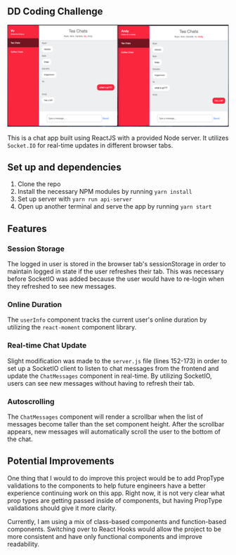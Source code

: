 ## DD Coding Challenge

![image](./public/images/dd_chat.png)

This is a chat app built using ReactJS with a provided Node server. It utilizes `Socket.IO` for real-time updates in different browser tabs.

## Set up and dependencies

1. Clone the repo
2. Install the necessary NPM modules by running `yarn install`
3. Set up server with `yarn run api-server`
4. Open up another terminal and serve the app by running `yarn start`

## Features

### Session Storage

The logged in user is stored in the browser tab's sessionStorage in order to maintain logged in state if the user refreshes their tab. This was necessary before SocketIO was added because the user would have to re-login when they refreshed to see new messages.

### Online Duration

The `userInfo` component tracks the current user's online duration by utilizing the `react-moment` component library.

### Real-time Chat Update

Slight modification was made to the `server.js` file (lines 152-173) in order to set up a SocketIO client to listen to chat messages from the frontend and update the `ChatMessages` component in real-time. By utilizing SocketIO, users can see new messages without having to refresh their tab.

### Autoscrolling

The `ChatMessages` component will render a scrollbar when the list of messages become taller than the set component height. After the scrollbar appears, new messages will automatically scroll the user to the bottom of the chat.

## Potential Improvements

One thing that I would to do improve this project would be to add PropType validations to the components to help future engineers have a better experience continuing work on this app. Right now, it is not very clear what prop types are getting passed inside of components, but having PropType validations should give it more clarity.

Currently, I am using a mix of class-based components and function-based components. Switching over to React Hooks would allow the project to be more consistent and have only functional components and improve readability.
